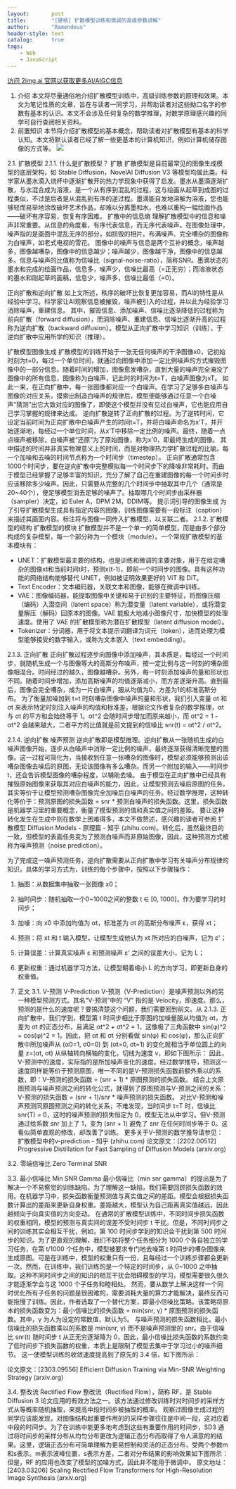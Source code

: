 ```yaml
---
layout:       post
title:        "[硬核] 扩散模型训练和微调的高级参数讲解"
author:       "Ramendeus"
header-style: text
catalog:      true
tags:
    - Web
    - JavaScript
---
```


[访问 2img.ai 官网以获取更多AI/AIGC信息](https://2img.ai)

1. 介绍
本文将尽量通俗地介绍扩散模型训练中，高级训练参数的原理和效果。本文为笔记性质的文章，旨在与读者一同学习，并帮助读者对这些拗口名字的参数有基本的认识。本文不会涉及任何复杂的数学推理，对数学原理感兴趣的同学可自行查阅相关资料。
2. 前置知识
本节将介绍扩散模型的基本概念，帮助读者对扩散模型有基本的科学认知。本文将默认读者已经了解一些更基本的计算机知识，例如计算机储存图像的方式等。
![](/img/20250106-16.png)

2.1. 扩散模型
2.1.1. 什么是扩散模型？
扩散
扩散模型是目前最常见的图像生成模型的底层架构，如 Stable Diffusion，NovelAI Diffusion V3 等模型均属此类。科学家从墨水滴入烧杯中逐渐扩散开的热力学现象中获得了启发。墨水从墨滴逐渐扩散，与水混合成为溶液，是一个从有序到混乱的过程，这与绘画从起草到成图的过程类似，不过是后者是从混乱到有序的逆过程。墨滴能自发地溶解为溶液，您也能够轻而易举地涂改破坏艺术作品，却难以分离墨和水，也难以重构一幅绘画作品——破坏有序容易，恢复有序困难。
扩散中的信息熵
理解扩散模型中的信息和噪声非常重要。从信息的角度看，有序代表信息，而无序代表噪声。在图像处理中，噪声指的是画面中混乱无序的部分，如损毁的相片。布满噪声、完全嘈杂的图像称为白噪声，如老式电视的雪花。
图像中的噪声与信息是两个互补的概念，噪声越多，图像越嘈杂，图像中的信息越少；噪声越少，图像越干净，图像中的信息越多。信息与噪声的比值称为信噪比（signal-noise-ratio），简称SNR。墨滴状态的墨水和完成的绘画作品，信息多，噪声少，信噪比最高（=正无穷）；而溶液状态的墨水和刚起草的画稿，信息少，噪声多，信噪比最低（=0）。

正向扩散和逆向扩散
如上文所述，秩序的破坏比恢复更加容易，而AI的特性是从经验中学习。科学家让AI观察信息被摧毁，噪声被引入的过程，并以此为经验学习消除噪声，重建信息。
其中，摧毁信息、添加噪声、信噪比逐渐降低的过程称为前向扩散（forward diffusion），而消除噪声、重建信息、信噪比逐渐升高的过程称为逆向扩散（backward diffusion）。模型从正向扩散中学习知识（训练），于逆向扩散中应用所学的知识（推理）。

扩散模型图像生成
扩散模型的训练开始于一张无任何噪声的干净图像x0，记初始时刻为t=0，每过一个单位时间，就通过向图像中添加一定比例噪声的方式摧毁图像中的一部分信息。随着时间的增加，图像愈发嘈杂，直到大量的噪声完全淹没了图像中的所有信息，图像称为白噪声，记此时的时间为t=T，白噪声图像为xT。
如此一来，在正向扩散中，每一张图像都对应一个白噪声。在学习了足够多白噪声与图像的对应关系，摸索出制造白噪声的规律后，模型便能够通过任意一个白噪声“猜测”出它大致对应的图像了，即使这个模型并没有见过白噪声，它也能应用自己学习掌握的规律来达成。
逆向扩散逆转了正向扩散的过程。为了逆转时间，它设定当前时间为正向扩散中白噪声产生的时间t=T，并将白噪声命名为x'T，并开始逐渐地，每经过一个单位时间，从x'T中移除一定比例的噪声。最终，随着一点点噪声被移除，白噪声被“还原”为了原始图像，称为x'0，即最终生成的图像。
其中描述的时间并非真实物理意义上的时间，而是对物理热力学扩散过程的比喻。每一个加噪和去噪的时间节点称为一个时间步（timestep）。
正向扩散通常包含1000个时间步，要在逆向扩散中完整模拟每一个时间步下的降噪非常耗时。而由于模型已经掌握了足够丰富的知识，充分了解了自己在重建图像的每一个时间步时应该移除多少噪声。因此，只需要从完整的几个时间步中抽取其中几个（通常是20~40个），便足够模型消去足够的噪声了。抽取哪几个时间步由采样器（sampler）决定，如 Euler A，DPM 2M，DDIM等。
提示词引导的图像生成
为了引导扩散模型生成具有指定内容的图像，训练图像需要有一段标注（caption）来描述其画面内容。标注将与图像一同传入扩散模型，以关联二者。
2.1.2. 扩散模型的结构
扩散模型的模块
扩散模型并不是一个单一的简单模型，而是由多个部分构成的复杂模型，每一个部分称为一个模块（module）。一个常规扩散模型的基本模块有：
- UNET：扩散模型最主要的结构，也是训练和微调的主要对象，用于在给定嘈杂的图像xt和当前时间t时，预测x(t-1)，即前一个时间步的图像。具有这种功能的网络结构能够替代 UNET，例如被证明效果更好的 ViT 和 DiT。
- Text Encoder：文本编码器，关联文本和图像，能够在微调中训练。
- VAE：图像编码器，能提取图像中关键和易于识别的主要特征，将图像压缩（编码）入潜空间（latent space）称为潜变量（latent variable），或将潜变量解压（解码）回原本的图像。VAE 能极大地减小图像尺寸，加快模型的处理速度。使用了 VAE 的扩散模型称为潜在扩散模型（latent diffusion model）。
- Tokenizer：分词器，用于将文本提示词翻译为词元（token），进而处理为模型能够接受的数字输入，或称为文本嵌入（text embedding）。

2.1.3. 正向扩散
正向扩散过程逐步向图像中添加噪声，其本质是，每经过一个时间步，就随机生成一个与图像等大的高斯分布噪声，按一定比例与这一时刻的嘈杂图像相混合。时间经过的越久，图像越嘈杂。另外，每一时刻添加噪声的量和形状也不同。随着时间步增加，添加高斯噪声的均值逐渐减小，而方差逐渐升高。直到最后，图像会完全嘈杂，成为一片白噪声，服从均值为0，方差为1的标准高斯分布。
为了衡量加噪加到 t=t 时刻嘈杂图像中噪声的量和形状，我们引入变量 αt 和 σt 来表示特定时刻注入噪声的均值和标准差。根据论文作者复杂的数学推理，αt 与 σt 的平方和会始终等于 1。αt^2 会随时间步增加而原来越小，而 σt^2 = 1 - αt^2 会越来越大，二者平方的比值就是前文提到的信噪比 snr(t) = αt^2 / σt^2。

2.1.4. 逆向扩散
噪声预测
逆向扩散即是模型推理。逆向扩散从一张随机生成的白噪声图像开始，逐步从白噪声中消除一定比例的噪声，最终逐渐获得清晰完整的图像。这一过程可简化为，当接收到任意一张嘈杂的图像时，模型必须能够预测出该嘈杂图像去噪后的原图，无论该图像有多么嘈杂。而另一个附加的输入——时间步 t，还会告诉模型图像的嘈杂程度，以辅助去噪。
由于模型在正向扩散中已经具有摧毁原始图像来获取其对应白噪声的能力，因此，让模型预测去噪后原图的任务，其实等价于让模型预测嘈杂图像完全加噪后白噪声的任务。经过数学推理，这种转化等价于：预测原图的损失函数 = snr * 预测白噪声的损失函数。这里，损失函数是机器学习里的重要概念，衡量了模型预测的值和真实值之间的差距。
要让这种转化发生在生成中则在数学上困难得多，本文不做赘述，感兴趣的读者可参阅 扩散模型 Diffusion Models - 原理篇 - 知乎 (zhihu.com)。转化后，虽然最终目的一致，但模型的表面任务变为了预测白噪声而非原始图像，因此，这种预测方式被称为噪声预测（noise prediction）。

为了完成这一噪声预测任务，逆向扩散需要从正向扩散中学习有关噪声分布规律的知识。具体的学习方式为，训练的每个步骤中，按照以下步骤操作：
1. 抽图：从数据集中抽取一张图像 x0；
2. 抽时间步：随机抽取一个0~1000之间的整数 t ∈ [0, 1000]，作为要学习的时间步；
3. 加噪：向 x0 中添加均值为 αt，标准差为 σt 的高斯分布噪声 ε，获得 xt；
4. 预测：将 xt 和 t 输入模型，让模型生成他认为 xt 所对应的白噪声，记为 ε'；
5. 计算误差：计算真实噪声 ε 和预测噪声 ε' 之间的误差大小，记为 L；
6. 更新权重：通过机器学习方法，让模型朝着缩小 L 的方向学习，即更新自身的权重值。

7. 正文
3.1. V-预测 V-Prediction
V-预测（V-Prediction）是噪声预测以外的另一种模型预测方式。其名“V-预测”中的 “V” 指的是 Velocity，即速度。那么，预测的是什么的速度呢？要搞清楚这个问题，我们需要回到前文。从 2.1.3. 正向扩散中，我们学到，模型第 t 时间步相比于原图的加噪量服从均值为 αt，方差为 σt 的正态分布，且满足 αt^2 + σt^2 = 1，这像极了三角函数中 sin(φ)^2 + cos(φ)^2 = 1。因此，把 αt 和 σt 分别看做 sin(φ) 和 cos(φ)，那么正向扩散中所加噪声从 (α0=1, σ0=0) 到 (αt=0, σt=1) 的变化就相当于单位圆上的向量 z=(αt, σt) 从纵轴转向横轴的变化，切线为速度 v，即如下图所示：
因此，V-预测中的速度，实际指的是所加噪声变化的速度。经过数学推导，预测这一速度同样能等价于预测原图，唯一不同的是V-预测损失函数前额外乘以的系数，即：V-预测的损失函数 = (snr + 1) * 原图预测的损失函数。
结合上文原图预测与噪声预测之间的转化公式，就得到了原图预测与V-预测之间的关系：V-预测的损失函数 = (snr + 1)/snr * 噪声预测的损失函数。
对比V-预测和噪声预测同原图预测之间的转化关系，不难发现，当时间步 t=T 时，信噪比 snr(T) = 0，这时的噪声预测的损失恒定为 0，模型无法从中学习。但V-预测通过给系数 snr 加上了 1，变为 (snr + 1) 避免了 snr 在任何时间步等于 0。这看似简单直观的修改，却改善了训练。
更多关于V-预测的数学推导请参见：扩散模型中的v-prediction - 知乎 (zhihu.com)
论文原文：[2202.00512] Progressive Distillation for Fast Sampling of Diffusion Models (arxiv.org)

3.2. 零端信噪比 Zero Terminal SNR




3.3. 最小信噪比 Min SNR Gamma
最小信噪比（min snr gamma）的提出是为了解决一个不易察觉的训练缺陷。为了理解这一缺陷，我们需要回顾损失函数的效用。在机器学习中，损失函数衡量预测值与真实值之间的差距。模型会根据损失函数计算出的差距来更新自身权重。差距越大，模型认为自己距离真实值越远，因此越倾向于向真实值的方向变动。
在通常的扩散模型训练中，不同时间步损失函数的权重相同，模型的预测与真实间的误差不受时间步 t 干扰。但是，不同时间步之间的训练其实会相互干扰，例如，第 100 时间步学到的知识会干扰到第 500 时间步的知识。为了更直观的理解，我们不妨将整个任务细分为 1000 个各自独立的学习任务，在第 t/1000 个任务中，模型被要求专门地去噪第 t 时间步的嘈杂图像来生成原图。可是在训练中，模型的权重只有一份，且每经过一个训练步骤都会更新一次。然而，在训练中，我们训练的是一个特定的时间步，从 0~1000 之中抽取。这种不同时间步之间的知识的相互干扰会阻碍模型的学习，模型需要很久很久才能逐渐学会与这 1000 个子任务和睦相处。
然而，要从数学上解决这样一个同时优化所有子任务的问题是很困难的，需要消耗大量的算力才能解决，最终反而可能拖慢了训练。因此，作者选取了一个替代方案，即最小信噪比策略。该策略将原本的损失函数变为：最小信噪比的损失函数 = min(snr, γ) * 原图预测的损失函数。其中，γ 为人为设定的常数值，默认为5。
与噪声预测的损失函数相比，最小信噪比的损失函数乘以的系数是 min(snr, γ) 而不是噪声预测里的 snr。由于信噪比 snr(t) 随时间步 t 从正无穷逐渐降为 0，因此，最小信噪比损失函数的系数约束了低时间步下损失函数的权重，本质上是限制了模型去集中于学习过小的噪声细节。
这一使模型训练的收敛速度提高到了原先的 3.4 倍，如下图所示：

论文原文：[2303.09556] Efficient Diffusion Training via Min-SNR Weighting Strategy (arxiv.org)

3.4. 整改流 Rectified Flow
整改流（Rectified Flow），简称 RF，是 Stable Diffusion 3 论文应用的有效方法之一。该方法通过修改训练时对时间步的采样方式从等概率随机抽取，来提高中段时间步被抽取的概率。
观察过图像生成过程的同学应该能发现，对图像结构起重要作用的的采样步骤往往是中间一段，这对应着中段的时间步。为了在训练中能更多地考虑到这些有重要作用的时间步，SD3 通过将时间步的采样分布从均匀分布更改为逻辑正态分布而取得了令人满意的的结果。这里，逻辑正态分布可简单理解为更易控制和灵活的正态分布，受两个参数m和s表示。m表示波峰位置，s表示方差，二者对分布结果的影响效果如下图所示：
但是，RF 的应用也改变了模型的加噪方式，因此并不能用于微调中。
原文地址：[2403.03206] Scaling Rectified Flow Transformers for High-Resolution Image Synthesis (arxiv.org)
